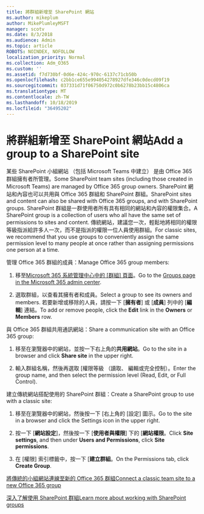 ```yaml
---
title: 將群組新增至 SharePoint 網站
ms.author: mikeplum
author: MikePlumleyMSFT
manager: scotv
ms.date: 8/3/2018
ms.audience: Admin
ms.topic: article
ROBOTS: NOINDEX, NOFOLLOW
localization_priority: Normal
ms.collection: Adm_O365
ms.custom: ''
ms.assetid: f7d730bf-0d6e-424c-970c-6137c71cb50b
ms.openlocfilehash: c2bb1ce655e994054278927dfe346c0decd09f19
ms.sourcegitcommit: 037331d71f06750d972c0b6278b23bb15c4806ca
ms.translationtype: MT
ms.contentlocale: zh-TW
ms.lasthandoff: 10/18/2019
ms.locfileid: "36495202"
---
```

# <a name="add-a-group-to-a-sharepoint-site"></a><span data-ttu-id="35917-102">將群組新增至 SharePoint 網站</span><span class="sxs-lookup"><span data-stu-id="35917-102">Add a group to a SharePoint site</span></span>

<span data-ttu-id="35917-103">某些 SharePoint 小組網站 （包括 Microsoft Teams 中建立） 是由 Office 365 群組擁有者所管理。</span><span class="sxs-lookup"><span data-stu-id="35917-103">Some SharePoint team sites (including those created in Microsoft Teams) are managed by Office 365 group owners.</span></span> <span data-ttu-id="35917-104">SharePoint 網站和內容也可以共用與 Office 365 群組和 SharePoint 群組。</span><span class="sxs-lookup"><span data-stu-id="35917-104">SharePoint sites and content can also be shared with Office 365 groups, and with SharePoint groups.</span></span> <span data-ttu-id="35917-105">SharePoint 群組是一群使用者所有具有相同的網站和內容的權限集合。</span><span class="sxs-lookup"><span data-stu-id="35917-105">A SharePoint group is a collection of users who all have the same set of permissions to sites and content.</span></span> <span data-ttu-id="35917-106">傳統網站，建議您一次，輕鬆地將相同的權限等級指派給許多人一次，而不是指派的權限一位人員使用群組。</span><span class="sxs-lookup"><span data-stu-id="35917-106">For classic sites, we recommend that you use groups to conveniently assign the same permission level to many people at once rather than assigning permissions one person at a time.</span></span>
  
<span data-ttu-id="35917-107">管理 Office 365 群組的成員：</span><span class="sxs-lookup"><span data-stu-id="35917-107">Manage Office 365 group members:</span></span>
  
1. <span data-ttu-id="35917-108">移至[Microsoft 365 系統管理中心中的 [群組] 頁面](https://portal.office.com/adminportal/home#/groups)。</span><span class="sxs-lookup"><span data-stu-id="35917-108">Go to the [Groups page in the Microsoft 365 admin center](https://portal.office.com/adminportal/home#/groups).</span></span>
    
2. <span data-ttu-id="35917-109">選取群組，以查看其擁有者和成員。</span><span class="sxs-lookup"><span data-stu-id="35917-109">Select a group to see its owners and members.</span></span> <span data-ttu-id="35917-110">若要新增或移除的人員，請按一下 [**擁有者**] 或 [**成員**] 列中的 [**編輯**] 連結。</span><span class="sxs-lookup"><span data-stu-id="35917-110">To add or remove people, click the **Edit** link in the **Owners** or **Members** row.</span></span> 
    
<span data-ttu-id="35917-111">與 Office 365 群組共用通訊網站：</span><span class="sxs-lookup"><span data-stu-id="35917-111">Share a communication site with an Office 365 group:</span></span>
  
1. <span data-ttu-id="35917-112">移至在瀏覽器中的網站，並按一下右上角的**共用網站**。</span><span class="sxs-lookup"><span data-stu-id="35917-112">Go to the site in a browser and click **Share site** in the upper right.</span></span> 
    
2. <span data-ttu-id="35917-113">輸入群組名稱，然後再選取 [權限等級 （讀取、 編輯或完全控制）。</span><span class="sxs-lookup"><span data-stu-id="35917-113">Enter the group name, and then select the permission level (Read, Edit, or Full Control).</span></span>
    
<span data-ttu-id="35917-114">建立傳統網站搭配使用的 SharePoint 群組：</span><span class="sxs-lookup"><span data-stu-id="35917-114">Create a SharePoint group to use with a classic site:</span></span>
  
1. <span data-ttu-id="35917-115">移至在瀏覽器中的網站，然後按一下 [右上角的 [設定] 圖示。</span><span class="sxs-lookup"><span data-stu-id="35917-115">Go to the site in a browser and click the Settings icon in the upper right.</span></span>
    
2. <span data-ttu-id="35917-116">按一下 [**網站設定**]，然後按一下 [**使用者與權限**] 下的 [**網站權限**。</span><span class="sxs-lookup"><span data-stu-id="35917-116">Click **Site settings**, and then under **Users and Permissions**, click **Site permissions**.</span></span>
    
3. <span data-ttu-id="35917-117">在 [權限] 索引標籤中，按一下 [**建立群組**。</span><span class="sxs-lookup"><span data-stu-id="35917-117">On the Permissions tab, click **Create Group**.</span></span>
    
[<span data-ttu-id="35917-118">將傳統的小組網站連線至新的 Office 365 群組</span><span class="sxs-lookup"><span data-stu-id="35917-118">Connect a classic team site to a new Office 365 group</span></span>](https://go.microsoft.com/fwlink/?linkid=2008654)
  
[<span data-ttu-id="35917-119">深入了解使用 SharePoint 群組</span><span class="sxs-lookup"><span data-stu-id="35917-119">Learn more about working with SharePoint groups</span></span>](https://go.microsoft.com/fwlink/?linkid=874658)
  

